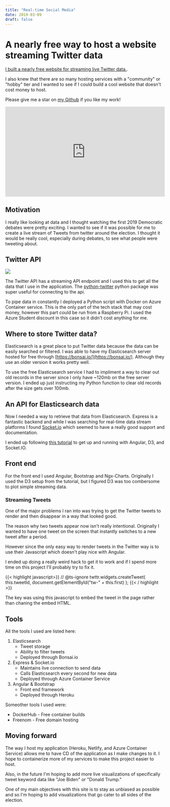 ```yaml
---
title: "Real-time Social Media"
date: 2019-03-09
draft: false
---
```


# A nearly free way to host a website streaming Twitter data

[I built a nearly free website for streaming live Twitter data.](https://no-bs.ml/). 

I also knew that there are so many hosting services with a "community" or "hobby" tier and I wanted to see if I could build a cool website that doesn't cost money to host.

Please give me a star on [my Github](https://github.com/cpgeier) if you like my work!
<div style='position:relative; padding-bottom:56.25%'><iframe src='https://gfycat.com/ifr/powerfulfamousamericanbadger' frameborder='0' scrolling='no' width='100%' height='100%' style='position:absolute;top:0;left:0;' allowfullscreen></iframe></div>

## Motivation

I really like looking at data and I thought watching the first 2019 Democratic debates were pretty exciting. I wanted to see if it was possible for me to create a live stream of Tweets from twitter around the election. I thought it would be really cool, especially during debates, to see what people were tweeting about. 

## Twitter API

![](/img/twitter_streaming_api.PNG)

The Twitter API has a streaming API endpoint and I used this to get all the data that I use in the application. The [python-twitter](https://github.com/bear/python-twitter) python package was super useful for connecting to the api. 

To pipe data in constantly I deployed a Python script with Docker on Azure Container service. This is the only part of the tech stack that may cost money, however this part could be run from a Raspberry Pi. I used the Azure Student discount in this case so it didn't cost anything for me.

## Where to store Twitter data?

Elasticsearch is a great place to put Twitter data because the data can be easily searched or filtered. I was able to have my Elasticsearch server hosted for free through [https://bonsai.io/](https://bonsai.io/). Although they use an older version it works pretty well. 

To use the free Elasticsearch service I had to impliment a way to clear out old records in the server since I only have ~120mb on the free server version. I ended up just instructing my Python function to clear old records after the size gets over 100mb. 

## An API for Elasticsearch data

Now I needed a way to retrieve that data from Elasticsearch. Express is a fantastic backend and while I was searching for real-time data stream platforms I found [Socket.io](Socket.io) which seemed to have a really good support and documentation. 

I ended up following [this tutorial](https://auth0.com/blog/real-time-charts-using-angular-d3-and-socket-io/) to get up and running with Angular, D3, and Socket.IO. 

## Front end

For the front end I used Angular, Bootstrap and Ngx-Charts. Originally I used the D3 setup from the tutorial, but I figured D3 was too combersome to plot simple streaming data.

### Streaming Tweets

One of the major problems I ran into was trying to get the Twitter tweets to render and then disappear in a way that looked good. 

The reason why two tweets appear now isn't really intentional. Originally I wanted to have one tweet on the screen that instantly switches to a new tweet after a period. 

However since the only easy way to render tweets in the Twitter way is to use their Javascript which doesn't play nice with Angular. 

I ended up doing a really weird hack to get it to work and if I spend more time on this project I'll probably try to fix it. 

{{< highlight javascript>}}
      // @ts-ignore
      twttr.widgets.createTweet(
        this.tweetId,
        document.getElementById("tw-" + this.first)
      );
{{< / highlight >}}

The key was using this javascript to embed the tweet in the page rather than chaning the embed HTML. 



## Tools

All the tools I used are listed here:

1. Elasticsearch
    - Tweet storage
    - Ability to filter tweets
    - Deployed through Bonsai.io
2. Express & Socket.io
    - Maintains live connection to send data
    - Calls Elasticsearch every second for new data
    - Deployed through Azure Container Service
3. Angular & Bootstrap
    - Front end framework
    - Deployed through Heroku

Someother tools I used were:

- DockerHub - Free container builds
- Freenom - Free domain hosting

## Moving forward

The way I host my application (Heroku, Netlify, and Azure Container Service) allows me to have CD of the application as I make changes to it. I hope to containerize more of my services to make this project easier to host.

Also, in the future I'm hoping to add more live visualizations of specifically tweet keyword data like "Joe Biden" or "Donald Trump."

One of my main objectives with this site is to stay as unbiased as possible and so I'm hoping to add visualizations that go cater to all sides of the election.
